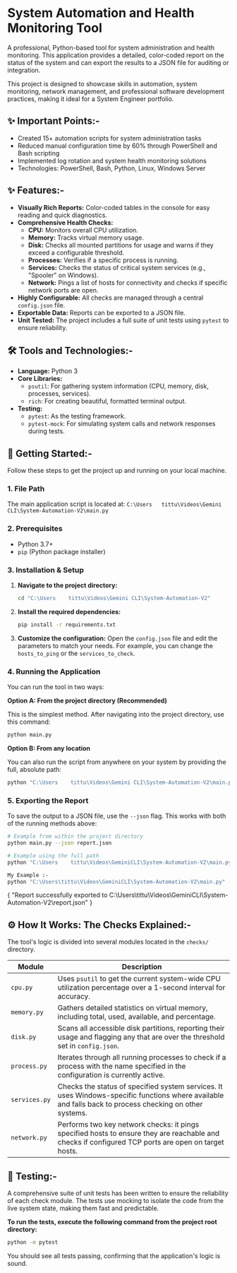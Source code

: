 
# System Automation and Health Monitoring Tool

A professional, Python-based tool for system administration and health monitoring. This application provides a detailed, color-coded report on the status of the system and can export the results to a JSON file for auditing or integration.

This project is designed to showcase skills in automation, system monitoring, network management, and professional software development practices, making it ideal for a System Engineer portfolio.

## ✨ Important Points:-
- Created 15+ automation scripts for system administration tasks
- Reduced manual configuration time by 60% through PowerShell and Bash scripting
- Implemented log rotation and system health monitoring solutions
- Technologies: PowerShell, Bash, Python, Linux, Windows Server

## ✨ Features:-

- **Visually Rich Reports:** Color-coded tables in the console for easy reading and quick diagnostics.
- **Comprehensive Health Checks:**
  - **CPU:** Monitors overall CPU utilization.
  - **Memory:** Tracks virtual memory usage.
  - **Disk:** Checks all mounted partitions for usage and warns if they exceed a configurable threshold.
  - **Processes:** Verifies if a specific process is running.
  - **Services:** Checks the status of critical system services (e.g., "Spooler" on Windows).
  - **Network:** Pings a list of hosts for connectivity and checks if specific network ports are open.
- **Highly Configurable:** All checks are managed through a central `config.json` file.
- **Exportable Data:** Reports can be exported to a JSON file.
- **Unit Tested:** The project includes a full suite of unit tests using `pytest` to ensure reliability.

## 🛠️ Tools and Technologies:-

- **Language:** Python 3
- **Core Libraries:**
  - `psutil`: For gathering system information (CPU, memory, disk, processes, services).
  - `rich`: For creating beautiful, formatted terminal output.
- **Testing:**
  - `pytest`: As the testing framework.
  - `pytest-mock`: For simulating system calls and network responses during tests.

## 🚀 Getting Started:-

Follow these steps to get the project up and running on your local machine.

### 1. File Path

The main application script is located at:
`C:\Users	tittu\Videos\Gemini CLI\System-Automation-V2\main.py`

### 2. Prerequisites

- Python 3.7+
- `pip` (Python package installer)

### 3. Installation & Setup

1.  **Navigate to the project directory:**
    ```bash
    cd "C:\Users	tittu\Videos\Gemini CLI\System-Automation-V2"
    ```
2.  **Install the required dependencies:**
    ```bash
    pip install -r requirements.txt
    ```
3.  **Customize the configuration:**
    Open the `config.json` file and edit the parameters to match your needs. For example, you can change the `hosts_to_ping` or the `services_to_check`.

### 4. Running the Application

You can run the tool in two ways:

**Option A: From the project directory (Recommended)**

This is the simplest method. After navigating into the project directory, use this command:
```bash
python main.py
```

**Option B: From any location**

You can also run the script from anywhere on your system by providing the full, absolute path:
```bash
python "C:\Users	tittu\Videos\Gemini CLI\System-Automation-V2\main.py"
```

### 5. Exporting the Report

To save the output to a JSON file, use the `--json` flag. This works with both of the running methods above:

```bash
# Example from within the project directory
python main.py --json report.json

# Example using the full path
python "C:\Users	tittu\Videos\GeminiCLI\System-Automation-V2\main.py" --json "C:\path	to\youreport.json"

My Example :- 
python "C:\Users\tittu\Videos\GeminiCLI\System-Automation-V2\main.py" --json "C:\Users\tittu\Videos\GeminiCLI\System-Automation-V2\report.json"
```

{ "Report successfully exported to C:\Users\tittu\Videos\GeminiCLI\System-Automation-V2\report.json" }


## ⚙️ How It Works: The Checks Explained:-

The tool's logic is divided into several modules located in the `checks/` directory.

| Module          | Description                                                                                                                                 |
| --------------- | ------------------------------------------------------------------------------------------------------------------------------------------- |
| `cpu.py`        | Uses `psutil` to get the current system-wide CPU utilization percentage over a 1-second interval for accuracy.                                |
| `memory.py`     | Gathers detailed statistics on virtual memory, including total, used, available, and percentage.                                            |
| `disk.py`       | Scans all accessible disk partitions, reporting their usage and flagging any that are over the threshold set in `config.json`.                |
| `process.py`    | Iterates through all running processes to check if a process with the name specified in the configuration is currently active.                |
| `services.py`   | Checks the status of specified system services. It uses Windows-specific functions where available and falls back to process checking on other systems. |
| `network.py`    | Performs two key network checks: it pings specified hosts to ensure they are reachable and checks if configured TCP ports are open on target hosts. |

## 🧪 Testing:-

A comprehensive suite of unit tests has been written to ensure the reliability of each check module. The tests use mocking to isolate the code from the live system state, making them fast and predictable.

**To run the tests, execute the following command from the project root directory:**

```bash
python -m pytest
```

You should see all tests passing, confirming that the application's logic is sound.
#